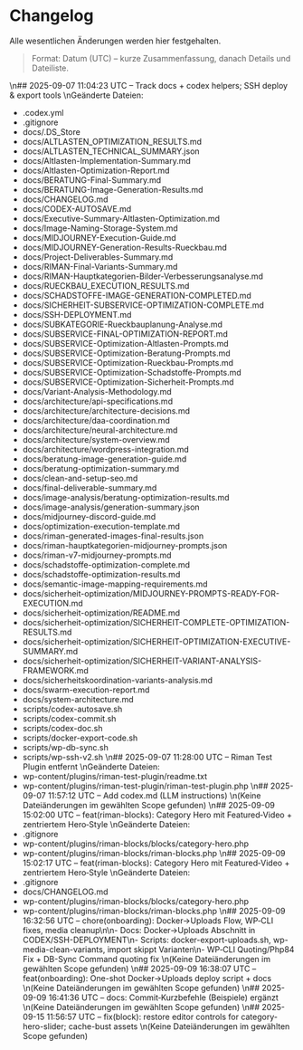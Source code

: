 # Changelog

Alle wesentlichen Änderungen werden hier festgehalten.

> Format: Datum (UTC) – kurze Zusammenfassung, danach Details und Dateiliste.

\n## 2025-09-07 11:04:23 UTC – Track docs + codex helpers; SSH deploy & export tools
\nGeänderte Dateien:
- .codex.yml
- .gitignore
- docs/.DS_Store
- docs/ALTLASTEN_OPTIMIZATION_RESULTS.md
- docs/ALTLASTEN_TECHNICAL_SUMMARY.json
- docs/Altlasten-Implementation-Summary.md
- docs/Altlasten-Optimization-Report.md
- docs/BERATUNG-Final-Summary.md
- docs/BERATUNG-Image-Generation-Results.md
- docs/CHANGELOG.md
- docs/CODEX-AUTOSAVE.md
- docs/Executive-Summary-Altlasten-Optimization.md
- docs/Image-Naming-Storage-System.md
- docs/MIDJOURNEY-Execution-Guide.md
- docs/MIDJOURNEY-Generation-Results-Rueckbau.md
- docs/Project-Deliverables-Summary.md
- docs/RIMAN-Final-Variants-Summary.md
- docs/RIMAN-Hauptkategorien-Bilder-Verbesserungsanalyse.md
- docs/RUECKBAU_EXECUTION_RESULTS.md
- docs/SCHADSTOFFE-IMAGE-GENERATION-COMPLETED.md
- docs/SICHERHEIT-SUBSERVICE-OPTIMIZATION-COMPLETE.md
- docs/SSH-DEPLOYMENT.md
- docs/SUBKATEGORIE-Rueckbauplanung-Analyse.md
- docs/SUBSERVICE-FINAL-OPTIMIZATION-REPORT.md
- docs/SUBSERVICE-Optimization-Altlasten-Prompts.md
- docs/SUBSERVICE-Optimization-Beratung-Prompts.md
- docs/SUBSERVICE-Optimization-Rueckbau-Prompts.md
- docs/SUBSERVICE-Optimization-Schadstoffe-Prompts.md
- docs/SUBSERVICE-Optimization-Sicherheit-Prompts.md
- docs/Variant-Analysis-Methodology.md
- docs/architecture/api-specifications.md
- docs/architecture/architecture-decisions.md
- docs/architecture/daa-coordination.md
- docs/architecture/neural-architecture.md
- docs/architecture/system-overview.md
- docs/architecture/wordpress-integration.md
- docs/beratung-image-generation-guide.md
- docs/beratung-optimization-summary.md
- docs/clean-and-setup-seo.md
- docs/final-deliverable-summary.md
- docs/image-analysis/beratung-optimization-results.md
- docs/image-analysis/generation-summary.json
- docs/midjourney-discord-guide.md
- docs/optimization-execution-template.md
- docs/riman-generated-images-final-results.json
- docs/riman-hauptkategorien-midjourney-prompts.json
- docs/riman-v7-midjourney-prompts.md
- docs/schadstoffe-optimization-complete.md
- docs/schadstoffe-optimization-results.md
- docs/semantic-image-mapping-requirements.md
- docs/sicherheit-optimization/MIDJOURNEY-PROMPTS-READY-FOR-EXECUTION.md
- docs/sicherheit-optimization/README.md
- docs/sicherheit-optimization/SICHERHEIT-COMPLETE-OPTIMIZATION-RESULTS.md
- docs/sicherheit-optimization/SICHERHEIT-OPTIMIZATION-EXECUTIVE-SUMMARY.md
- docs/sicherheit-optimization/SICHERHEIT-VARIANT-ANALYSIS-FRAMEWORK.md
- docs/sicherheitskoordination-variants-analysis.md
- docs/swarm-execution-report.md
- docs/system-architecture.md
- scripts/codex-autosave.sh
- scripts/codex-commit.sh
- scripts/codex-doc.sh
- scripts/docker-export-code.sh
- scripts/wp-db-sync.sh
- scripts/wp-ssh-v2.sh
\n## 2025-09-07 11:28:00 UTC – Riman Test Plugin entfernt
\nGeänderte Dateien:
- wp-content/plugins/riman-test-plugin/readme.txt
- wp-content/plugins/riman-test-plugin/riman-test-plugin.php
\n## 2025-09-07 11:57:12 UTC – Add codex.md (LLM instructions)
\n(Keine Dateiänderungen im gewählten Scope gefunden)
\n## 2025-09-09 15:02:00 UTC – feat(riman-blocks): Category Hero mit Featured‑Video + zentriertem Hero‑Style
\nGeänderte Dateien:
- .gitignore
- wp-content/plugins/riman-blocks/blocks/category-hero.php
- wp-content/plugins/riman-blocks/riman-blocks.php
\n## 2025-09-09 15:02:17 UTC – feat(riman-blocks): Category Hero mit Featured‑Video + zentriertem Hero‑Style
\nGeänderte Dateien:
- .gitignore
- docs/CHANGELOG.md
- wp-content/plugins/riman-blocks/blocks/category-hero.php
- wp-content/plugins/riman-blocks/riman-blocks.php
\n## 2025-09-09 16:32:56 UTC – chore(onboarding): Docker→Uploads Flow, WP‑CLI fixes, media cleanup\n\n- Docs: Docker→Uploads Abschnitt in CODEX/SSH-DEPLOYMENT\n- Scripts: docker-export-uploads.sh, wp-media-clean-variants, import skippt Varianten\n- WP‑CLI Quoting/Php84 Fix + DB-Sync Command quoting fix
\n(Keine Dateiänderungen im gewählten Scope gefunden)
\n## 2025-09-09 16:38:07 UTC – feat(onboarding): One-shot Docker→Uploads deploy script + docs
\n(Keine Dateiänderungen im gewählten Scope gefunden)
\n## 2025-09-09 16:41:36 UTC – docs: Commit‑Kurzbefehle (Beispiele) ergänzt
\n(Keine Dateiänderungen im gewählten Scope gefunden)
\n## 2025-09-15 11:56:57 UTC – fix(block): restore editor controls for category-hero-slider; cache-bust assets
\n(Keine Dateiänderungen im gewählten Scope gefunden)

